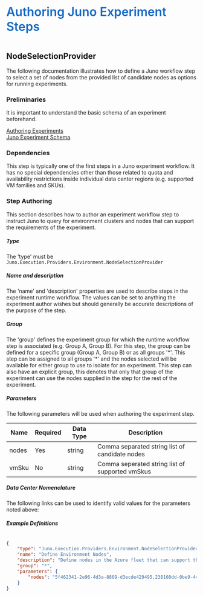 ﻿<div style="font-size:24pt;font-weight:600;color:#1569C7">Authoring Juno Experiment Steps</div>
<br/>

## NodeSelectionProvider
The following documentation illustrates how to define a Juno workflow step to select a set of nodes from the provided list of candidate nodes
as options for running experiments.

### Preliminaries
It is important to understand the basic schema of an experiment beforehand.

[Authoring Experiments](./Authoring-Experiments.md)  
[Juno Experiment Schema](./Authoring-ExperimentSchema.md)

### Dependencies
This step is typically one of the first steps in a Juno experiment workflow. It has no special dependencies other than those related to quota and availability
restrictions inside individual data center regions (e.g. supported VM families and SKUs).

### Step Authoring
This section describes how to author an experiment workflow step to instruct Juno to query for environment clusters and nodes that can support the
requirements of the experiment.

##### Type
The 'type' must be ```Juno.Execution.Providers.Environment.NodeSelectionProvider```

##### Name and description
The 'name' and 'description' properties are used to describe steps in the experiment runtime workflow.  The values can be set to anything the experiment
author wishes but should generally be accurate descriptions of the purpose of the step.

##### Group
The 'group' defines the experiment group for which the runtime workflow step is associated (e.g. Group A, Group B). For this step, the group can
be defined for a specific group (Group A, Group B) or as all groups '*'. This step can be assigned to all groups '\*' and the nodes selected will be available
for either group to use to isolate for an experiment. This step can also have an explicit group, this denotes that only that group of the experiment can use the nodes
supplied in the step for the rest of the experiment.

##### Parameters
The following parameters will be used when authoring the experiment step.

| Name                | Required   | Data Type        | Description                |
| ------------------- | ---------- | ---------------- | -------------------------- |
| nodes               | Yes        | string           | Comma separated string list of candidate nodes
| vmSku               | No         | string           | Comma seperated string list of supported vmSkus

##### Data Center Nomenclature
The following links can be used to identify valid values for the parameters noted above:

##### Example Definitions
``` json

{
    "type": "Juno.Execution.Providers.Environment.NodeSelectionProvider",
    "name": "Define Environment Nodes",
    "description": "Define nodes in the Azure fleet that can support the requirements of the experiment.",
    "group": "*",
    "parameters": {
        "nodes": "5f462341-2e96-4d3a-8809-d3ecde429495,238160dd-0be9-448a-a0c7-1321e5cbce22"
    }
}
```
